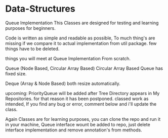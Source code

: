 # Data-Structures
Queue Implementation This Classes are designed for testing and learning purposes for beginners.

Code is written as simple and readable as possible, To much thing's are missing if we compare it to actual implementation from util package.
few things have to be deleted.

things you will meet at Queue  Implementation From scratch.

Queue  (Node Based, Circular Array Based) Circular Array Based Queue has fixed size. 

Deque (Array & Node Based) both resize automatically. 

upcoming: PriorityQueue will be added after Tree Directory appears in My Repositories. for that reason it has been postponed. 
classed work as intended, If you find any bug or error, comment below and i'll update the class.

Again Classes are for learning purposes, you can clone the repo and run it in your machine, 
Queue  interface wount be added to repo, just delete interface implementation and remove annotation's from methods.
